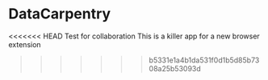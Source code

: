 # DataCarpentry
<<<<<<< HEAD
Test for collaboration
This is a killer app for a new browser extension
>>>>>>> b5331e1a4b1da531f0d1b5d85b7308a25b53093d
